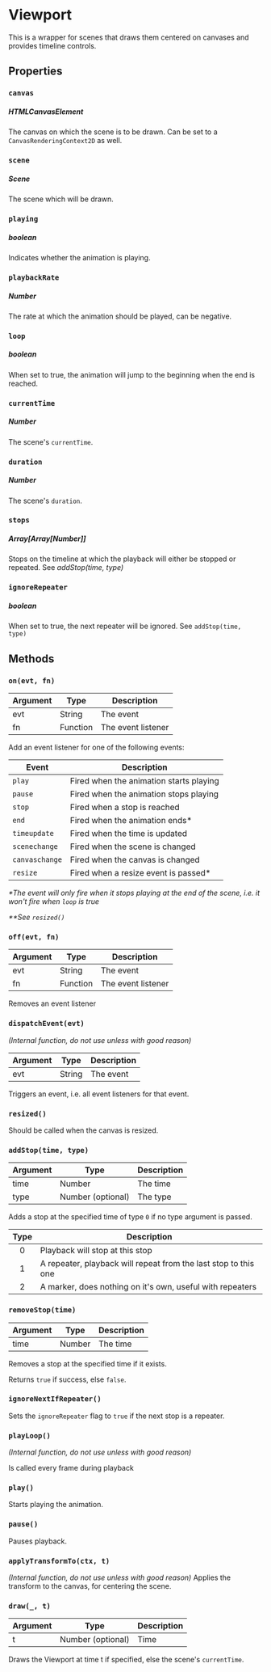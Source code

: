 # Viewport
This is a wrapper for scenes that draws them centered on canvases and provides timeline controls.

## Properties
### `canvas`
##### _HTMLCanvasElement_

The canvas on which the scene is to be drawn. Can be set to a `CanvasRenderingContext2D` as well.

### `scene`
##### _Scene_

The scene which will be drawn.

### `playing`
##### _boolean_

Indicates whether the animation is playing.

### `playbackRate`
##### _Number_

The rate at which the animation should be played, can be negative.

### `loop`
##### _boolean_

When set to true, the animation will jump to the beginning when the end is reached.

### `currentTime`
##### _Number_

The scene's `currentTime`.

### `duration`
##### _Number_

The scene's `duration`.

### `stops`
##### _Array[Array[Number]]_

Stops on the timeline at which the playback will either be stopped or repeated. See _addStop(time, type)_

### `ignoreRepeater`
##### _boolean_

When set to true, the next repeater will be ignored. See `addStop(time, type)`

## Methods
### `on(evt, fn)`
| Argument | Type | Description |
| -------- | ---- | ----------- |
| evt      | String | The event |
| fn       | Function | The event listener |

Add an event listener for one of the following events:

|      Event     |               Description               |
| -------------- | --------------------------------------- |
| `play`         | Fired when the animation starts playing |
| `pause`        | Fired when the animation stops playing  |
| `stop`         | Fired when a stop is reached            |
| `end`          | Fired when the animation ends*          |
| `timeupdate`   | Fired when the time is updated          |
| `scenechange`  | Fired when the scene is changed         |
| `canvaschange` | Fired when the canvas is changed        |
| `resize`       | Fired when a resize event is passed*    |
_*The event will only fire when it stops playing at the end of the scene, i.e. it won't fire when `loop` is true_

_**See `resized()`_

### `off(evt, fn)`
| Argument | Type | Description |
| -------- | ---- | ----------- |
| evt      | String | The event |
| fn       | Function | The event listener |

Removes an event listener

### `dispatchEvent(evt)`
_(Internal function, do not use unless with good reason)_

| Argument | Type | Description |
| -------- | ---- | ----------- |
| evt      | String | The event |

Triggers an event, i.e. all event listeners for that event.

### `resized()`

Should be called when the canvas is resized.

### `addStop(time, type)`
| Argument | Type | Description |
| -------- | ---- | ----------- |
| time     | Number | The time |
| type     | Number (optional) | The type |

Adds a stop at the specified time of type `0` if no type argument is passed.

| Type | Description |
|:----:| ----------- |
| 0    | Playback will stop at this stop |
| 1    | A repeater, playback will repeat from the last stop to this one |
| 2    | A marker, does nothing on it's own, useful with repeaters |

### `removeStop(time)`
| Argument | Type | Description |
| -------- | ---- | ----------- |
| time     | Number | The time |

Removes a stop at the specified time if it exists.

Returns `true` if success, else `false`.

### `ignoreNextIfRepeater()`

Sets the `ignoreRepeater` flag to `true` if the next stop is a repeater.

### `playLoop()`
_(Internal function, do not use unless with good reason)_

Is called every frame during playback

### `play()`

Starts playing the animation.

### `pause()`

Pauses playback.

### `applyTransformTo(ctx, t)`
_(Internal function, do not use unless with good reason)_
Applies the transform to the canvas, for centering the scene.

### `draw(_, t)`
| Argument | Type | Description |
| -------- | ---- | ----------- |
| t        | Number (optional) | Time      |

Draws the Viewport at time t if specified, else the scene's `currentTime`.